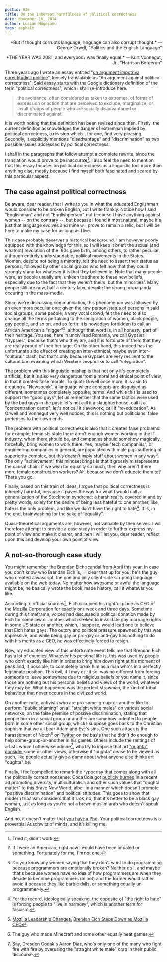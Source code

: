 ```yaml
---
postid: 02e
title: On the inherent harmfulness of political correctness
date: November 16, 2014
author: Lucian Mogoșanu
tags: asphalt
---
```


<p style="text-align: right">
*But if thought corrupts language, language can also corrupt thought.*  
-- George Orwell, "Politics and the English Language"
</p>
<p style="text-align: right">
*THE YEAR WAS 2081, and everybody was finally equal.*  
-- Kurt Vonnegut, Jr., "Harrison Bergeron"
</p>

Three years ago I wrote an essay entitled
"[un argument împotriva corectitudinii politice][1]", loosely translatable as
"An argument against political correctness". Said essay starts with the Google
dictionary definition of the term "political correctness", which I shall
re-introduce here:

> the avoidance, often considered as taken to extremes, of forms of expression
> or action that are perceived to exclude, marginalize, or insult groups of
> people who are socially disadvantaged or discriminated against.

It is worth noting that the definition has been revised since then. Firstly,
the current definition acknowledges the danger of extremism implied by
political correctness, a revision which I, for one, find very
pleasing. Secondly, it explicitly mentions "disadvantage" and "discrimination"
as two possible issues addressed by political correctness.

I shall in the paragraphs that follow attempt a complete rewrite, since the
translation would prove to be inaccurate[^1]. I also feel the need to mention
that this essay focuses on political correctness as a linguistic tool more
than anything else, mostly because I find myself both fascinated and scared by
this particular aspect.

## The case against political correctness

Be aware, dear reader, that I write to you in what the educated Englishman
would consider to be broken English, but I write frankly. Notice how I said
"Englishman" and not "Englishperson", not because I have anything against women
-- on the contrary --, but because I found it most natural; maybe it's just
that language evolves and mine will prove to remain a relic, but I will be here
to make my case for as long as I live.

This case probably deserves a historical background. I am however poorly
equipped with the knowledge for this, so I will keep it brief: the sexual (and
whatnot) revolution of the '60s gave birth, among others, to rather peculiar,
although entirely understandable, political movements in the States. Women,
despite not being a minority, felt the need to assert their status as persons,
followed by other social groups who felt now that they could strongly stand
for whatever it is that they believed in. Note that many people were, as
people usually are, unkeen to adhere to these new beliefs, especially due to
the fact that they weren't theirs, but the minorities'. Many people still are
now, half a century later, despite the strong propaganda occuring in the
mass-media.

Since we're discussing communication, this phenomenon was followed by an even
more peculiar one: given the new person-status of persons in said social
groups, some people, a very vocal crowd, felt the need to also change all the
terms pertaining to the denigration of women, black people, gay people, and so
on, and so forth: it is nowadays forbidden to call an African American a
"nigger"[^2], although that word is, in all honesty, part of their heritage.
You see, here in uncivilized Romania, we call Gypsies "Gypsies", because that's
who they are, and it is fortunate of them that they are really proud of their
heritage. On the other hand, this indeed has the unfortunate side effect of
creating an inter-ethnical, maybe even inter-"cultural" clash, but that's only
because Gypsies are very resilient to the cultural brainwashing which Western
people like to call "integration".

The problem with this linguistic mashup is that not only it's completely
artificial, but it is also very dangerous from a moral and ethical point of
view, in that it creates false morals. To quote Orwell once more, it is akin
to creating a "Newspeak", a language where concepts are disguised as
different, sometimes completely opposite, terms. And while this is used to
support the "good guys", let us remember that the same tactics were used by
the bad guys in the past: let's not call it a slaughterhouse, call it a
"concentration camp"; let's not call it slavework, call it "re-education". As
Orwell and Vonnegut very well noticed, this is nothing but politicians' false
pretenses to their own ends.

The problem with political correctness is also that it creates false problems:
for example, feminists state there aren't enough women working in the IT
industry, when there should be, and companies should somehow magically,
forcefully, bring women to work there. Yes, maybe "tech companies", or
engineering companies in general, are populated with male pigs suffering of
superiority complex, but this doesn't imply stuff about women in any way[^3].
The only "achievement" this mindset brings is that it grossly misrepresents the
causal chain: if we wish for equality so much, then why aren't there more
female construction workers? Ah, because we don't educate them to? There you
go.

Finally, based on this train of ideas, I argue that political correctness is
inheretly harmful, because it paves the way for what I would call a
generalization of the Stockholm syndrome: a harsh reality covered in and by
pretty words, solely for the desire of being less hateful to one another, like
hate is the only problem, and like we don't have the right to hate[^4]. It is,
in the end, brainwashing for the sake of "equality".

Quasi-theoretical arguments are, however, not valuable by themselves. I will
therefore attempt to provide a case study in order to further express my point
of view and make it clearer, and then I will let you, dear reader, reflect
upon this and develop your own point of view.

## A not-so-thorough case study

You might remember the Brendan Eich scandal from April this year. In case you
don't know who Brendan Eich is, I'll clear that up for you: he's the guy who
created Javascript, the one and only client-side scripting language available
on the web today. No matter how awesome or awful the language might be, he
basically wrote the book, made history, call it whatever you like.

According to official sources[^5], Eich occupied his rightful place as CEO of
the Mozilla Corporation for exactly one week and three days. Sometime during
this timeframe, voices had discussed a political donation made by Eich for some
law or another which seeked to invalidate gay marriage rights in some US state
or another, which, I suppose, would lead one to believe that Eich hates gays.
The outcry and political pressure spawned by this was impressive, and while
being gay or pro-gay or anti-gay has nothing to do with his merits as a CEO, he
was effectively forced to resign.

Now, my educated view of this unfortunate event tells me that Brendan Eich has
a lot of enemies. Whatever his personal life is, this was used by people who
don't exactly like him in order to bring him down right at his moment of peak
and, if possible, to completely break him as a man who's in a perfectly
legitimate position. This evil, if I may call it so, was no different from
forcing someone to leave somewhere due to religious beliefs or you name it,
since those are nothing but his personal beliefs and views of the world,
whatever they may be. What happened was the perfect strawman, the kind of
tribal behaviour that never occurs in the civilized world.

On another note, activists who are pro-some-group-or-another like to perform
"public shaming" on all "straight white males" on various social networks, on
the false premise of positive discrimination, stating that people born in a
social group or another are somehow indebted to people born in some other
social group, which I suppose goes back to the Christian sophism that we all
bear Adam and Eve's sins. One such attack is the harassement of Notch[^6] on
[Twitter][5] on the basis that he didn't do enough to help
some-group-or-another in his games. Others include the rantings of artists whom
I otherwise admire[^7], who try to impose that art ["oughta" consider][6] some
or other views, otherwise it "oughta" cease to be viewed as such, like people
actually give a damn about what anyone else thinks art "oughta" be.

Finally, I feel compelled to remark the hypocrisy that comes along with all the
politically correct nonsense: Coca Cola got [publicly burned][7] in a recent ad
promoting diversity, multiculturalism and other such values that "oughta
matter" to this Brave New World, albeit in a manner which doesn't promote
"positive discrimination" and political attitudes. This goes to show that
modern tribalism considers that it's ok, no, that it's better to be a black gay
woman, just as long as you're not a brown muslim arab who doesn't speak
English.

And no, it doesn't matter that [you have a Phd][8]. Your political correctness
is a proverbial Auschwitz of minds, and it's killing me.

[^1]: Tried it, didn't work.

[^2]: If I were an American, right now I would have been impaled or something.
Fortunately for me, I'm not one.

[^3]: Do you know any women saying that they don't want to do programming
because programmers are emotionally broken? Neither do I, and maybe that's
because women have no idea of how programmers are when they decide to become
programmers (or not) and the former would rather avoid it because [they like
barbie dolls][2], or something equally un-programmer-ly.

[^4]: For the record, ideologically speaking, the opposite of "the right to
hate" is forcing people to "live in harmony", which is another term for
fascism.

[^5]: [Mozilla Leadership Changes][3], [Brendan Eich Steps Down as Mozilla
CEO][4]

[^6]: The guy who made Minecraft and some other equally neat games.

[^7]: Say, Dresden Codak's Aaron Diaz, who's only one of the many who fight
fire with fire by overusing the "straight white male" crap in their public
discourse.

[1]: http://lucian.mogosanu.ro/bricks/un-argument-impotriva-corectitudinii-politice/
[2]: http://www.smbc-comics.com/?id=1883
[3]: https://blog.mozilla.org/blog/2014/03/24/mozilla-leadership-changes/
[4]: https://blog.mozilla.org/blog/2014/04/03/brendan-eich-steps-down-as-mozilla-ceo/
[5]: https://twitter.com/notch/status/471410993143099392
[6]: https://twitter.com/dresdencodak/status/496744410953302017
[7]: http://publicshaming.tumblr.com/post/75447787843/speak-english-racist-revolt-as-coca-cola-airs
[8]: http://trilema.com/2014/and-now-for-part-2-of-our-smash-hit-hey-stupid-women-we-need-to-talk-smart-women-don%E2%80%99t-want-to-be-with-you-anymore/
